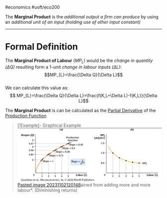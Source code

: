 #economics #uoft/eco200 

The **Marginal Product** is the *additional output a firm can produce* by using an *additional unit of an input (holding use of other input constant)*

---
# Formal Definition
The **Marginal Product of Labour** ($MP_{L}$) would be the *change in quantity  
($\Delta Q$)* resulting form a 1-unit *change in labour inputs ($\Delta L$)*:$$MP_{L}=\frac{\Delta Q}{\Delta L}$$  
We can calculate this value as:  
$$ MP_{L}=\frac{\Delta Q}{\Delta L}=\frac{f(K,L+\Delta L)-f(K,L)}{\Delta L}$$

The **Marginal Product** is can be calculated as the [Partial Derivative](../../Mathematics/MAT235%20Notes/Partial%20Derivative.md) of the [Production Function](Production%20Function.md)

> [!Example]- Graphical Example  
![Pasted image 20231102120148](attachments/Pasted%20image%2020231102120148.png)  
[Pasted image 20231102120148](attachments/Pasted%20image%2020231102120148.png)ained from adding more and more labour*. (Diminishing returns)
